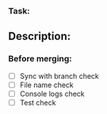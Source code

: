 ### Task:

## Description:

### Before merging:

- [ ] Sync with branch check
- [ ] File name check
- [ ] Console logs check
- [ ] Test check
